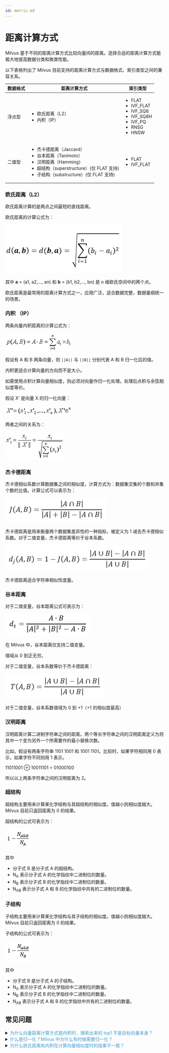 ```yaml
---
id: metric.md
---
```


# 距离计算方式

Milvus 基于不同的距离计算方式比较向量间的距离。选择合适的距离计算方式能极大地提高数据分类和聚类性能。

以下表格列出了 Milvus 目前支持的距离计算方式与数据格式、索引类型之间的兼容关系。

| 数据格式 | 距离计算方式                                                                                                       | 索引类型                                                       |
| -------- | ------------------------------------------------------------------------------------------------------------------ | -------------------------------------------------------------- |
| 浮点型   | <ul><li>欧氏距离（L2）</li><li>内积（IP）</li></ul>                                                                                         | <ul><li>FLAT</li><li>IVF\_FLAT</li><li>IVF\_SQ8</li><li>IVF\_SQ8H</li><li>IVF\_PQ</li><li>RNSG</li><li>HNSW</li></ul> |
| 二值型   | <ul><li>杰卡德距离（Jaccard）</li><li>谷本距离（Tanimoto）</li><li>汉明距离（Hamming）</li><li>超结构（superstructure）(仅 FLAT 支持)</li><li>子结构（substructure）(仅 FLAT 支持)</li></ul> | <ul><li>FLAT</li><li>IVF_FLAT</li></ul>                                               |

### 欧氏距离（L2）

欧氏距离计算的是两点之间最短的直线距离。

欧氏距离的计算公式为：

![euclidean](../../../assets/euclidean_metric.png)

其中 **a** = (a1, a2,..., an) 和 **b** = (b1, b2,..., bn) 是 n 维欧氏空间中的两个点。

欧氏距离是最常用的距离计算方式之一，应用广泛，适合数据完整，数据量纲统一的场景。

### 内积 （IP）

两条向量内积距离的计算公式为：

![ip](../../../assets/IP_formula.png)


假设有 A 和 B 两条向量，则 `||A||` 与 `||B||` 分别代表 A 和 B 归一化后的值。

内积更适合计算向量的方向而不是大小。

<div class="alert note">
如需使用点积计算向量相似度，则必须对向量作归一化处理。处理后点积与余弦相似度等价。
</div>

假设 X' 是向量 X 的归一化向量：

![normalize](../../../assets/normalize_formula.png)

两者之间的关系为：

![normalization](../../../assets/normalization_formula.png)

### 杰卡德距离

杰卡德相似系数计算数据集之间的相似度，计算方式为：数据集交集的个数和并集个数的比值。计算公式可以表示为：

![Jaccard similarity coefficient](../../../assets/jaccard_coeff.png)

杰卡德距离是用来衡量两个数据集差异性的一种指标，被定义为 1 减去杰卡德相似系数。对于二值变量，杰卡德距离等价于谷本系数。

![Jaccard distance](../../../assets/jaccard_dist.png)

杰卡德距离适合字符串相似性度量。

### 谷本距离

对于二值变量，谷本距离公式可表示为：

![tanimoto distance](../../../assets/tanimoto_dist.png)

在 Milvus 中，谷本距离仅支持二值变量。

值域从 0 到正无穷。

对于二值变量，谷本系数等价于杰卡德距离：

![tanimoto coefficient](../../../assets/tanimoto_coeff.png)

对于二值变量，谷本系数值域为 0 到 +1（+1 的相似度最高）

### 汉明距离

汉明距离计算二进制字符串之间的距离。两个等长字符串之间的汉明距离定义为将其中一个变为另外一个所需要作的最小替换次数。

比如，假设有两条字符串 1101 1001 和 1001 1101。比较时，如果字符相同用 0 表示，如果字符不同则用 1 表示。

11011001 ⊕ 10011101 = 01000100

所以以上两条字符串之间的汉明距离为 2。

### 超结构

超结构主要用来计算某化学结构与其超结构的相似度。值越小则相似度越大。Milvus 目前只返回距离为 0 的结果。

超结构的公式可表示为：

![superstructure](../../../assets/superstructure.png)

其中

- 分子式 B 是分子式 A 的超结构。
- N<sub>A</sub> 表示分子式 A 的化学指纹中二进制位的数量。
- N<sub>B</sub> 表示分子式 B 的化学指纹中二进制位的数量。
- N<sub>AB</sub> 表示分子式 A 和 B 的化学指纹中共有的二进制位的数量。

### 子结构

子结构主要用来计算某化学结构与其子结构的相似度。值越小则相似度越大。Milvus 目前只返回距离为 0 的结果。

子结构的公式可表示为：

![substructure](../../../assets/substructure.png)

其中

- 分子式 B 是分子式 A 的子结构。
- N<sub>A</sub> 表示分子式 A 的化学指纹中二进制位的数量。
- N<sub>B</sub> 表示分子式 B 的化学指纹中二进制位的数量。
- N<sub>AB</sub> 表示分子式 A 和 B 的化学指纹中共有的二进制位的数量。



## 常见问题

<details>
<summary><font color="#3f9cd1">为什么向量距离计算方式是内积时，搜索出来的 top1 不是目标向量本身？</font></summary>
{{fragments/faq_top1_not_target.md}}
</details>
<details>
<summary><font color="#3f9cd1">什么是归一化？Milvus 中为什么有时候需要归一化？</font></summary>
{{fragments/faq_normalize_embeddings.md}}
</details>
<details>
<summary><font color="#3f9cd1">为什么欧氏距离和内积在计算向量相似度时的结果不一致？</font></summary>
{{fragments/faq_euclidean_ip_different_results.md}}
</details>
